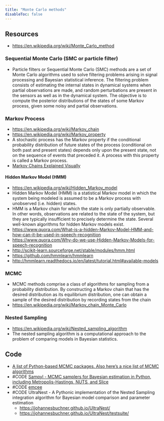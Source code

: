 ```yaml
---
title: "Monte Carlo methods"
disableToc: false 
---
```



## Resources
- https://en.wikipedia.org/wiki/Monte_Carlo_method

### Sequential Monte Carlo (SMC or particle filter)
- Particle filters or Sequential Monte Carlo (SMC) methods are a set of Monte Carlo algorithms used to solve filtering problems arising in signal processing and Bayesian statistical inference. The filtering problem consists of estimating the internal states in dynamical systems when partial observations are made, and random perturbations are present in the sensors as well as in the dynamical system. The objective is to compute the posterior distributions of the states of some Markov process, given some noisy and partial observations.

### Markov Process
- https://en.wikipedia.org/wiki/Markov_chain
- https://en.wikipedia.org/wiki/Markov_property
- A stochastic process has the Markov property if the conditional probability distribution of future states of the process (conditional on both past and present states) depends only upon the present state, not on the sequence of events that preceded it. A process with this property is called a Markov process.
- [Markov Chains Explained Visually](http://setosa.io/ev/markov-chains/)

#### Hidden Markov Model (HMM)
- https://en.wikipedia.org/wiki/Hidden_Markov_model
- Hidden Markov Model (HMM) is a statistical Markov model in which the system being modeled is assumed to be a Markov process with unobserved (i.e. hidden) states.
- HMM is a Markov chain for which the state is only partially observable. In other words, observations are related to the state of the system, but they are typically insufficient to precisely determine the state. Several well-known algorithms for hidden Markov models exist. 
- https://www.quora.com/What-is-a-hidden-Markov-Model-HMM-and-how-can-it-be-used-in-speech-recognition
- https://www.quora.com/Why-do-we-use-Hidden-Markov-Models-for-speech-recognition
- http://scikit-learn.sourceforge.net/stable/modules/hmm.html
- https://github.com/hmmlearn/hmmlearn
- http://hmmlearn.readthedocs.io/en/latest/tutorial.html#available-models

### MCMC
- MCMC methods comprise a class of algorithms for sampling from a probability distribution. By constructing a Markov chain that has the desired distribution as its equilibrium distribution, one can obtain a sample of the desired distribution by recording states from the chain
- https://en.wikipedia.org/wiki/Markov_chain_Monte_Carlo

### Nested Sampling
- https://en.wikipedia.org/wiki/Nested_sampling_algorithm
- The nested sampling algorithm is a computational approach to the problem of comparing models in Bayesian statistics. 


## Code
- [A list of Python-based MCMC packages. Also here’s a nice list of MCMC algorithms](https://gabriel-p.github.io/pythonMCMC/)
- #CODE [Sampyl - MCMC samplers for Bayesian estimation in Python, including Metropolis-Hastings, NUTS, and Slice](http://mcleonard.github.io/sampyl/)
- #CODE [emcee](http://dan.iel.fm/emcee/current/)
- #CODE UltraNest - A Pythonic implementation of the Nested Sampling integration algorithm for Bayesian model comparison and parameter estimation
	- https://johannesbuchner.github.io/UltraNest/
	- https://johannesbuchner.github.io/UltraNest/testsuite/
